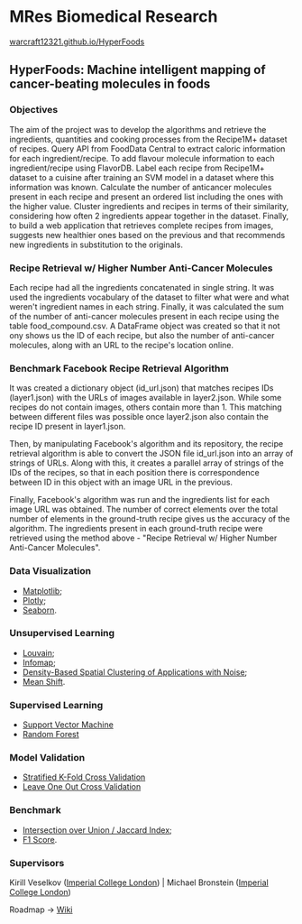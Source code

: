 # MRes Biomedical Research
[warcraft12321.github.io/HyperFoods](https://warcraft12321.github.io/HyperFoods)

## HyperFoods: Machine intelligent mapping of cancer-beating molecules in foods

### Objectives

The aim of the project was to develop the algorithms and retrieve the ingredients, quantities and cooking processes from the Recipe1M+ dataset of recipes. Query API from FoodData Central to extract caloric information for each ingredient/recipe. To add flavour molecule information to each ingredient/recipe using FlavorDB. Label each recipe from Recipe1M+ dataset to a cuisine after training an SVM model in a dataset where this information was known. Calculate the number of anticancer molecules present in each recipe and present an ordered list including the ones with the higher value.  Cluster ingredients and recipes in terms of their similarity, considering how often 2 ingredients appear together in the dataset.
Finally, to build a web application that retrieves complete recipes from images, suggests new healthier ones based on the previous and that recommends new ingredients in substitution to the originals.

### Recipe Retrieval w/ Higher Number Anti-Cancer Molecules

Each recipe had all the ingredients concatenated in single string. It was used the ingredients vocabulary of the dataset
to filter what were and what weren't ingredient names in each string. Finally, it was calculated the sum of the number
of anti-cancer molecules present in each recipe using the table food_compound.csv. A DataFrame object was created so that
it not ony shows us the ID of each recipe, but also the number of anti-cancer molecules, along with an URL to the recipe's
location online.

### Benchmark Facebook Recipe Retrieval Algorithm

It was created a dictionary object (id_url.json) that matches recipes IDs (layer1.json) with the URLs of images available in layer2.json. While
some recipes do not contain images, others contain more than 1. This matching between different files was possible once layer2.json
also contain the recipe ID present in layer1.json.

Then, by manipulating Facebook's algorithm and its repository, the recipe retrieval algorithm is able to convert the JSON file id_url.json into
an array of strings of URLs. Along with this, it creates a parallel array of strings of the IDs of the recipes, so that in each position there is
correspondence between ID in this object with an image URL in the previous.

Finally, Facebook's algorithm was run and the ingredients list for each image URL was obtained. The number of correct elements over the total
number of elements in the ground-truth recipe gives us the accuracy of the algorithm. The ingredients present in each ground-truth recipe
were retrieved using the method above - "Recipe Retrieval w/ Higher Number Anti-Cancer Molecules".

### Data Visualization

- [Matplotlib](https://matplotlib.org/);
- [Plotly](https://chart-studio.plot.ly/feed/#/);
- [Seaborn](https://seaborn.pydata.org/).

### Unsupervised Learning

- [Louvain](https://github.com/taynaud/python-louvain);
- [Infomap](https://pypi.org/project/infomap/);
- [Density-Based Spatial Clustering of Applications with Noise](https://scikit-learn.org/stable/modules/generated/sklearn.cluster.DBSCAN.html);
- [Mean Shift](https://scikit-learn.org/stable/modules/generated/sklearn.cluster.MeanShift.html).

### Supervised Learning

- [Support Vector Machine](https://scikit-learn.org/stable/modules/svm.html)
- [Random Forest](https://scikit-learn.org/stable/modules/generated/sklearn.ensemble.RandomForestClassifier.html)

### Model Validation

- [Stratified K-Fold Cross Validation](https://scikit-learn.org/stable/modules/cross_validation.html)
- [Leave One Out Cross Validation](https://scikit-learn.org/stable/modules/cross_validation.html)

### Benchmark

- [Intersection over Union / Jaccard Index](https://en.wikipedia.org/wiki/Jaccard_index);
- [F1 Score](https://scikit-learn.org/stable/modules/generated/sklearn.metrics.f1_score.html).

### Supervisors
Kirill Veselkov ([Imperial College London](https://www.imperial.ac.uk/people/kirill.veselkov04)) | Michael Bronstein ([Imperial College London](https://www.imperial.ac.uk/people/m.bronstein))

Roadmap -> [Wiki](https://github.com/warcraft12321/HyperFoods/wiki)